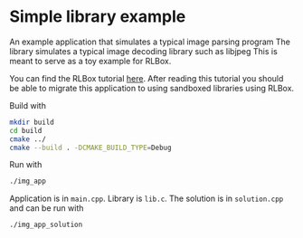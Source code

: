 # Simple library example
An example application that simulates a typical image parsing program
The library simulates a typical image decoding library such as libjpeg
This is meant to serve as a toy example for RLBox.

You can find the RLBox tutorial [here](https://docs.rlbox.dev). After reading this tutorial you should be able to migrate this application to using sandboxed libraries using RLBox.

Build with

```bash
mkdir build
cd build
cmake ../
cmake --build . -DCMAKE_BUILD_TYPE=Debug
```

Run with

```bash
./img_app
```

Application is in `main.cpp`. Library is `lib.c`. 
The solution is in `solution.cpp` and can be run with

```bash
./img_app_solution
```

